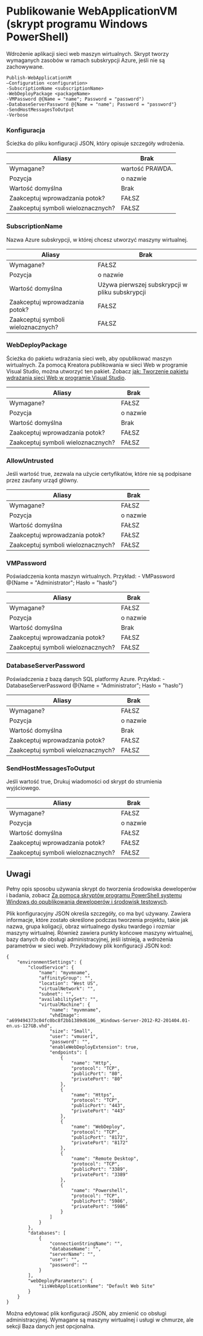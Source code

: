 <properties
   pageTitle="Publikowanie WebApplicationVM | Microsoft Azure"
   description="Dowiedz się, jak wdrożyć aplikację sieci web maszyn wirtualnych. Ten skrypt tworzy wymaganych zasobów w ramach subskrypcji Azure, jeśli nie są zachowywane."
   services="visual-studio-online"
   documentationCenter="na"
   authors="TomArcher"
   manager="douge"
   editor="" />
<tags
   ms.service="multiple"
   ms.devlang="dotnet"
   ms.topic="article"
   ms.tgt_pltfrm="na"
   ms.workload="multiple"
   ms.date="08/15/2016"
   ms.author="tarcher" />

# <a name="publish-webapplicationvm-windows-powershell-script"></a>Publikowanie WebApplicationVM (skrypt programu Windows PowerShell)

Wdrożenie aplikacji sieci web maszyn wirtualnych. Skrypt tworzy wymaganych zasobów w ramach subskrypcji Azure, jeśli nie są zachowywane.

```
Publish-WebApplicationVM
–Configuration <configuration>
-SubscriptionName <subscriptionName>
-WebDeployPackage <packageName>
-VMPassword @{Name = "name"; Password = "password")
-DatabaseServerPassword @{Name = "name"; Password = "password"}
-SendHostMessagesToOutput
-Verbose
```

### <a name="configuration"></a>Konfiguracja

Ścieżka do pliku konfiguracji JSON, który opisuje szczegóły wdrożenia.

|Aliasy|Brak|
|---|---|
|Wymagane?|wartość PRAWDA.|
|Pozycja|o nazwie|
|Wartość domyślna|Brak|
|Zaakceptuj wprowadzania potok?|FAŁSZ|
|Zaakceptuj symboli wieloznacznych?|FAŁSZ|

### <a name="subscriptionname"></a>SubscriptionName

Nazwa Azure subskrypcji, w której chcesz utworzyć maszyny wirtualnej.

|Aliasy|Brak|
|---|---|
|Wymagane?|FAŁSZ|
|Pozycja|o nazwie|
|Wartość domyślna|Używa pierwszej subskrypcji w pliku subskrypcji|
|Zaakceptuj wprowadzania potok?|FAŁSZ|
|Zaakceptuj symboli wieloznacznych?|FAŁSZ|

### <a name="webdeploypackage"></a>WebDeployPackage

Ścieżka do pakietu wdrażania sieci web, aby opublikować maszyn wirtualnych. Za pomocą Kreatora publikowania w sieci Web w programie Visual Studio, można utworzyć ten pakiet. Zobacz [jak: Tworzenie pakietu wdrażania sieci Web w programie Visual Studio](https://msdn.microsoft.com/library/dd465323.aspx).

|Aliasy|Brak|
|---|---|
|Wymagane?|FAŁSZ|
|Pozycja|o nazwie|
|Wartość domyślna|Brak|
|Zaakceptuj wprowadzania potok?|FAŁSZ|
|Zaakceptuj symboli wieloznacznych?|FAŁSZ|

### <a name="allowuntrusted"></a>AllowUntrusted

Jeśli wartość true, zezwala na użycie certyfikatów, które nie są podpisane przez zaufany urząd główny.

|Aliasy|Brak|
|---|---|
|Wymagane?|FAŁSZ|
|Pozycja|o nazwie|
|Wartość domyślna|FAŁSZ|
|Zaakceptuj wprowadzania potok?|FAŁSZ|
|Zaakceptuj symboli wieloznacznych?|FAŁSZ|

### <a name="vmpassword"></a>VMPassword

Poświadczenia konta maszyn wirtualnych. Przykład: - VMPassword @{Name = "Administrator"; Hasło = "hasło"}

|Aliasy|Brak|
|---|---|
|Wymagane?|FAŁSZ|
|Pozycja|o nazwie|
|Wartość domyślna|Brak|
|Zaakceptuj wprowadzania potok?|FAŁSZ|
|Zaakceptuj symboli wieloznacznych?|FAŁSZ|

### <a name="databaseserverpassword"></a>DatabaseServerPassword

Poświadczenia z bazą danych SQL platformy Azure. Przykład: - DatabaseServerPassword @{Name = "Administrator"; Hasło = "hasło"}

|Aliasy|Brak|
|---|---|
|Wymagane?|FAŁSZ|
|Pozycja|o nazwie|
|Wartość domyślna|Brak|
|Zaakceptuj wprowadzania potok?|FAŁSZ|
|Zaakceptuj symboli wieloznacznych?|FAŁSZ|

### <a name="sendhostmessagestooutput"></a>SendHostMessagesToOutput

Jeśli wartość true, Drukuj wiadomości od skrypt do strumienia wyjściowego.

|Aliasy|Brak|
|---|---|
|Wymagane?|FAŁSZ|
|Pozycja|o nazwie|
|Wartość domyślna|FAŁSZ|
|Zaakceptuj wprowadzania potok?|FAŁSZ|
|Zaakceptuj symboli wieloznacznych?|FAŁSZ|

## <a name="remarks"></a>Uwagi

Pełny opis sposobu używania skrypt do tworzenia środowiska deweloperów i badania, zobacz [Za pomocą skryptów programu PowerShell systemu Windows do opublikowania deweloperów i środowisk testowych](vs-azure-tools-publishing-using-powershell-scripts.md).

Plik konfiguracyjny JSON określa szczegóły, co ma być używany. Zawiera informacje, które zostało określone podczas tworzenia projektu, takie jak nazwa, grupa koligacji, obraz wirtualnego dysku twardego i rozmiar maszyny wirtualnej. Również zawiera punkty końcowe maszyny wirtualnej, bazy danych do obsługi administracyjnej, jeśli istnieją, a wdrożenia parametrów w sieci web. Przykładowy plik konfiguracji JSON kod:

```
{
    "environmentSettings": {
        "cloudService": {
            "name": "myvmname",
            "affinityGroup": "",
            "location": "West US",
            "virtualNetwork": "",
            "subnet": "",
            "availabilitySet": "",
            "virtualMachine": {
                "name": "myvmname",
                "vhdImage": "a699494373c04fc0bc8f2bb1389d6106__Windows-Server-2012-R2-201404.01-en.us-127GB.vhd",
                "size": "Small",
                "user": "vmuser1",
                "password": "",
                "enableWebDeployExtension": true,
                "endpoints": [
                    {
                        "name": "Http",
                        "protocol": "TCP",
                        "publicPort": "80",
                        "privatePort": "80"
                    },
                    {
                        "name": "Https",
                        "protocol": "TCP",
                        "publicPort": "443",
                        "privatePort": "443"
                    },
                    {
                        "name": "WebDeploy",
                        "protocol": "TCP",
                        "publicPort": "8172",
                        "privatePort": "8172"
                    },
                    {
                        "name": "Remote Desktop",
                        "protocol": "TCP",
                        "publicPort": "3389",
                        "privatePort": "3389"
                    },
                    {
                        "name": "Powershell",
                        "protocol": "TCP",
                        "publicPort": "5986",
                        "privatePort": "5986"
                    }
                ]
            }
        },
        "databases": [
            {
                "connectionStringName": "",
                "databaseName": "",
                "serverName": "",
                "user": "",
                "password": ""
            }
        ],
        "webDeployParameters": {
            "iisWebApplicationName": "Default Web Site"
        }
    }
}
```

Można edytować plik konfiguracji JSON, aby zmienić co obsługi administracyjnej. Wymagane są maszyny wirtualnej i usługi w chmurze, ale sekcji Baza danych jest opcjonalna.
